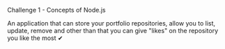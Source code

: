 Challenge 1 - Concepts of Node.js

An application that can store your portfolio repositories, allow you to list, update, remove and other than that you can give "likes" on the repository you like the most ✔

